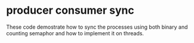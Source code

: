 # producer consumer sync 
 These code demostrate how to sync the processes using both binary and counting semaphor and how to implement it on threads.
